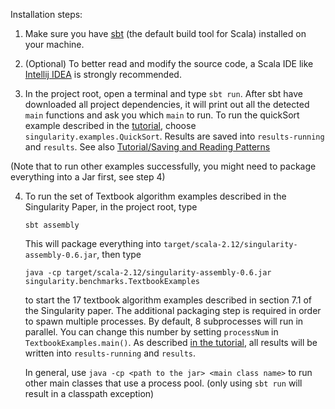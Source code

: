 Installation steps:

1. Make sure you have [sbt](https://www.scala-sbt.org) (the default build tool for Scala) installed on your machine.

2. (Optional) To better read and modify the source code, a Scala IDE like [Intellij IDEA](https://www.jetbrains.com/help/idea/discover-intellij-idea-for-scala.html) is strongly recommended.

3. In the project root, open a terminal and type `sbt run`. After sbt have downloaded all project dependencies, it will print out all the detected `main` functions and ask you which `main` to run. To run the quickSort example described in the [tutorial](https://github.com/MrVPlusOne/Singularity#tutorial), choose `singularity.examples.QuickSort`. Results are saved into `results-running` and `results`. See also [Tutorial/Saving and Reading Patterns](https://github.com/MrVPlusOne/Singularity#saving-and-reading-patterns)

(Note that to run other examples successfully, you might need to package everything into a Jar first, see step 4)

4. To run the set of Textbook algorithm examples described in the Singularity Paper, in the project root, type
   ```
   sbt assembly
   ```
   This will package everything into `target/scala-2.12/singularity-assembly-0.6.jar`, then type
   ```
   java -cp target/scala-2.12/singularity-assembly-0.6.jar singularity.benchmarks.TextbookExamples
   ```
   to start the 17 textbook algorithm examples described in section 7.1 of the Singularity paper. The additional packaging step is required in order to spawn multiple processes. By default, 8 subprocesses will run in parallel. You can change this number by setting `processNum` in `TextbookExamples.main()`. As described [in the tutorial](README.md/#saving-and-reading-patterns), all results will be written into `results-running` and `results`.
   
   In general, use `java -cp <path to the jar> <main class name>` to run other main classes that use a process pool. (only using `sbt run` will result in a classpath exception)
